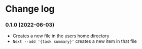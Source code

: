 # Change log

### 0.1.0 (2022-06-03)
- Creates a new file in the users home directory
- `Next --add '{task summary}'` creates a new item in that file